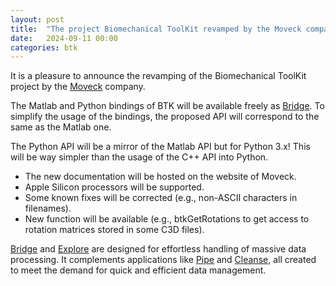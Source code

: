 ```yaml
---
layout: post
title:  "The project Biomechanical ToolKit revamped by the Moveck company!"
date:   2024-09-11 00:00
categories: btk
---
```


It is a pleasure to announce the revamping of the Biomechanical ToolKit project by the [Moveck] company.<!--more-->

The Matlab and Python bindings of BTK will be available freely as [Bridge]. To simplify the usage of the bindings, the proposed API will correspond to the same as the Matlab one. 

The Python API will be a mirror of the Matlab API but for Python 3.x! This will be way simpler than the usage of the C++ API into Python.

 - The new documentation will be hosted on the website of Moveck.
 - Apple Silicon processors will be supported.
 - Some known fixes will be corrected (e.g., non-ASCII characters in filenames).
 - New function will be available (e.g., btkGetRotations to get access to rotation matrices stored in some C3D files).

[Bridge] and [Explore] are designed for effortless handling of massive data processing. It complements applications like [Pipe] and [Cleanse], all created to meet the demand for quick and efficient data management.

[Moveck]: https://www.moveck.com
[Bridge]: https://moveck.com/our-products/bridge/
[Explore]: https://moveck.com/our-products/explore/
[Pipe]: https://moveck.com/our-products/pipe/
[Cleanse]: https://moveck.com/our-products/cleanse/
[Products]: https://moveck.com/our-products/